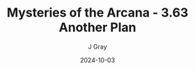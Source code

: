 ---
title: 'Mysteries of the Arcana - 3.63 Another Plan'
alt: 'Mysteries of the Arcana'
date: '2024-10-03'
author: 'J Gray'
artist: 'Jessica'
---